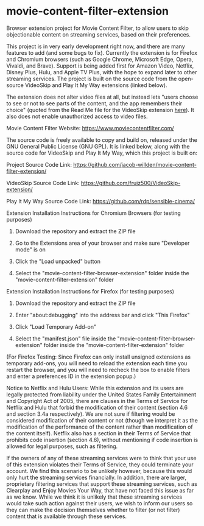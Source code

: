 # movie-content-filter-extension
Browser extension project for Movie Content Filter, to allow users to skip objectionable content on streaming services, based on their preferences.

This project is in very early development right now, and there are many features to add (and some bugs to fix). Currently the extension is for Firefox and Chromium browsers (such as Google Chrome, Microsoft Edge, Opera, Vivaldi, and Brave). Support is being added first for Amazon Video, Netflix, Disney Plus, Hulu, and Apple TV Plus, with the hope to expand later to other streaming services. The project is built on the source code from the open-source VideoSkip and Play It My Way extensions (linked below).

The extension does not alter video files at all, but instead lets "users choose to see or not to see parts of the content, and the app remembers their choice" (quoted from the Read Me file for the VideoSkip extension [here](https://github.com/fruiz500/VideoSkip-extension/blob/master/README.md)). It also does not enable unauthorized access to video files.

Movie Content Filter Website: https://www.moviecontentfilter.com/

The source code is freely available to copy and build on, released under the GNU General Public License (GNU GPL). It is linked below, along with the source code for VideoSkip and Play It My Way, which this project is built on:

Project Source Code Link: https://github.com/jacob-willden/movie-content-filter-extension/

VideoSkip Source Code Link: https://github.com/fruiz500/VideoSkip-extension/

Play It My Way Source Code Link: https://github.com/rdp/sensible-cinema/

Extension Installation Instructions for Chromium Browsers (for testing purposes)

1. Download the repository and extract the ZIP file

2. Go to the Extensions area of your browser and make sure "Developer mode" is on

3. Click the "Load unpacked" button

4. Select the "movie-content-filter-browser-extension" folder inside the "movie-content-filter-extension" folder

Extension Installation Instructions for Firefox (for testing purposes)

1. Download the repository and extract the ZIP file

2. Enter "about:debugging" into the address bar and click "This Firefox"

3. Click "Load Temporary Add-on"

4. Select the "manifest.json" file inside the "movie-content-filter-browser-extension" folder inside the "movie-content-filter-extension" folder

(For Firefox Testing: Since Firefox can only install unsigned extensions as temporary add-ons, you will need to reload the extension each time you restart the browser, and you will need to recheck the box to enable filters and enter a preferences ID in the extension popup.)

Notice to Netflix and Hulu Users: While this extension and its users are legally protected from liability under the United States Family Entertainment and Copyright Act of 2005, there are clauses in the Terms of Service for Netflix and Hulu that forbid the modification of their content (section 4.6 and section 3.4a respectively). We are not sure if filtering would be considered modification of their content or not (though we interpret it as the modification of the performance of the content rather than modification of the content itself). Netflix also has a section in their Terms of Service that prohibits code insertion (section 4.6), without mentioning if code insertion is allowed for legal purposes, such as filtering.

If the owners of any of these streaming services were to think that your use of this extension violates their Terms of Service, they could terminate your account. We find this scenario to be unlikely however, because this would only hurt the streaming services financially. In addition, there are larger, proprietary filtering services that support these streaming services, such as Clearplay and Enjoy Movies Your Way, that have not faced this issue as far as we know. While we think it is unlikely that these streaming services would take such action against their users, we wish to inform our users so they can make the decision themselves whether to filter (or not filter) content that is available through these services.